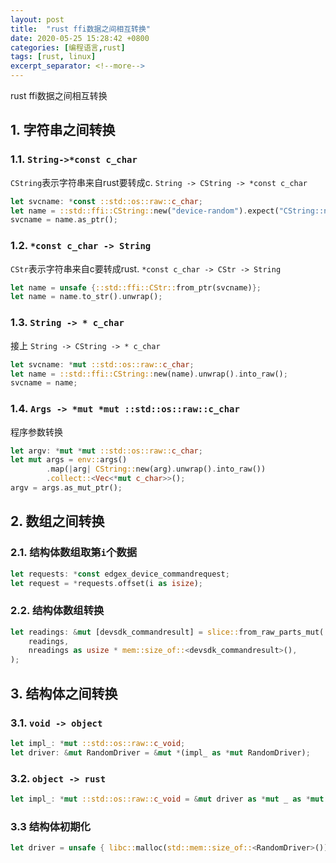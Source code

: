 ```yaml
---
layout: post
title:  "rust ffi数据之间相互转换"
date: 2020-05-25 15:28:42 +0800
categories: [编程语言,rust]
tags: [rust, linux]
excerpt_separator: <!--more-->
---
```

rust ffi数据之间相互转换
<!--more-->


## 1. 字符串之间转换

### 1.1. `String->*const c_char`

`CString`表示字符串来自rust要转成c.
`String -> CString -> *const c_char`
```rust
let svcname: *const ::std::os::raw::c_char;
let name = ::std::ffi::CString::new("device-random").expect("CString::new failed");
svcname = name.as_ptr();
```

### 1.2. `*const c_char -> String`

`CStr`表示字符串来自c要转成rust.
`*const c_char -> CStr -> String`
```rust
let name = unsafe {::std::ffi::CStr::from_ptr(svcname)};
let name = name.to_str().unwrap();
```

### 1.3. `String -> * c_char`
接上
`String -> CString -> * c_char`
```rust
let svcname: *mut ::std::os::raw::c_char;
let name = ::std::ffi::CString::new(name).unwrap().into_raw();
svcname = name;
```

### 1.4. `Args -> *mut *mut ::std::os::raw::c_char`
程序参数转换
```rust
let argv: *mut *mut ::std::os::raw::c_char;
let mut args = env::args()
        .map(|arg| CString::new(arg).unwrap().into_raw())
        .collect::<Vec<*mut c_char>>();
argv = args.as_mut_ptr();
```

## 2. 数组之间转换

### 2.1. 结构体数组取第`i`个数据

```rust
let requests: *const edgex_device_commandrequest;
let request = *requests.offset(i as isize);
```

### 2.2. 结构体数组转换

```rust
let readings: &mut [devsdk_commandresult] = slice::from_raw_parts_mut(
    readings,
    nreadings as usize * mem::size_of::<devsdk_commandresult>(),
);
```

## 3. 结构体之间转换

### 3.1. `void -> object`

```rust
let impl_: *mut ::std::os::raw::c_void;
let driver: &mut RandomDriver = &mut *(impl_ as *mut RandomDriver);
```

### 3.2. `object -> rust`

```rust
let impl_: *mut ::std::os::raw::c_void = &mut driver as *mut _ as *mut ::std::os::raw::c_void;
```

### 3.3 结构体初期化

```rust
let driver = unsafe { libc::malloc(std::mem::size_of::<RandomDriver>()) };
```